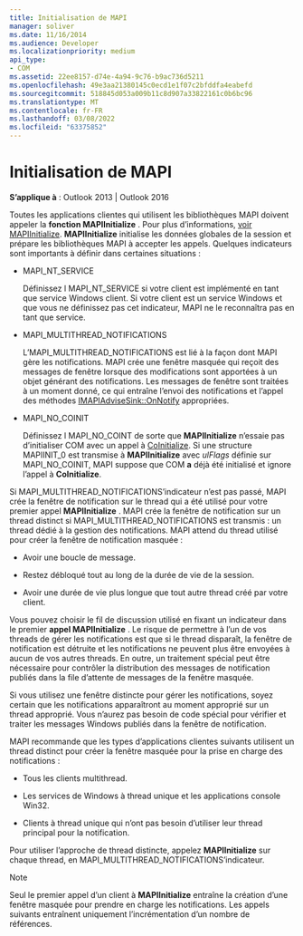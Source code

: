 ```yaml
---
title: Initialisation de MAPI
manager: soliver
ms.date: 11/16/2014
ms.audience: Developer
ms.localizationpriority: medium
api_type:
- COM
ms.assetid: 22ee8157-d74e-4a94-9c76-b9ac736d5211
ms.openlocfilehash: 49e3aa21380145c0ecd1e1f07c2bfddfa4eabefd
ms.sourcegitcommit: 518845d053a009b11c8d907a33822161c0b6bc96
ms.translationtype: MT
ms.contentlocale: fr-FR
ms.lasthandoff: 03/08/2022
ms.locfileid: "63375852"
---
```

# <a name="initializing-mapi"></a>Initialisation de MAPI

  
  
**S’applique à** : Outlook 2013 | Outlook 2016 
  
Toutes les applications clientes qui utilisent les bibliothèques MAPI doivent appeler la **fonction MAPIInitialize** . Pour plus d’informations, [voir MAPIInitialize](mapiinitialize.md). **MAPIInitialize** initialise les données globales de la session et prépare les bibliothèques MAPI à accepter les appels. Quelques indicateurs sont importants à définir dans certaines situations : 
  
- MAPI_NT_SERVICE
    
    Définissez l MAPI_NT_SERVICE si votre client est implémenté en tant que service Windows client. Si votre client est un service Windows et que vous ne définissez pas cet indicateur, MAPI ne le reconnaîtra pas en tant que service. 
    
- MAPI_MULTITHREAD_NOTIFICATIONS
    
    L’MAPI_MULTITHREAD_NOTIFICATIONS est lié à la façon dont MAPI gère les notifications. MAPI crée une fenêtre masquée qui reçoit des messages de fenêtre lorsque des modifications sont apportées à un objet générant des notifications. Les messages de fenêtre sont traitées à un moment donné, ce qui entraîne l’envoi des notifications et l’appel des méthodes [IMAPIAdviseSink::OnNotify](imapiadvisesink-onnotify.md) appropriées. 
    
- MAPI_NO_COINIT
    
    Définissez l MAPI_NO_COINT de sorte que **MAPIInitialize** n’essaie pas d’initialiser COM avec un appel à [CoInitialize](https://msdn.microsoft.com/library/ms886303.aspx). Si une structure MAPIINIT_0 est transmise à **MAPIInitialize** avec _ulFlags_ définie sur MAPI_NO_COINIT, MAPI suppose que COM **a** déjà été initialisé et ignore l’appel à **CoInitialize**.
    
Si MAPI_MULTITHREAD_NOTIFICATIONS’indicateur n’est pas passé, MAPI crée la fenêtre de notification sur le thread qui a été utilisé pour votre premier appel **MAPIInitialize** . MAPI crée la fenêtre de notification sur un thread distinct si MAPI_MULTITHREAD_NOTIFICATIONS est transmis : un thread dédié à la gestion des notifications. MAPI attend du thread utilisé pour créer la fenêtre de notification masquée : 
  
- Avoir une boucle de message.
    
- Restez débloqué tout au long de la durée de vie de la session.
    
- Avoir une durée de vie plus longue que tout autre thread créé par votre client. 
    
Vous pouvez choisir le fil de discussion utilisé en fixant un indicateur dans le premier **appel MAPIInitialize** . Le risque de permettre à l’un de vos threads de gérer les notifications est que si le thread disparaît, la fenêtre de notification est détruite et les notifications ne peuvent plus être envoyées à aucun de vos autres threads. En outre, un traitement spécial peut être nécessaire pour contrôler la distribution des messages de notification publiés dans la file d’attente de messages de la fenêtre masquée. 
  
Si vous utilisez une fenêtre distincte pour gérer les notifications, soyez certain que les notifications apparaîtront au moment approprié sur un thread approprié. Vous n’aurez pas besoin de code spécial pour vérifier et traiter les messages Windows publiés dans la fenêtre de notification. 
  
MAPI recommande que les types d’applications clientes suivants utilisent un thread distinct pour créer la fenêtre masquée pour la prise en charge des notifications :
  
- Tous les clients multithread.
    
- Les services de Windows à thread unique et les applications console Win32.
    
- Clients à thread unique qui n’ont pas besoin d’utiliser leur thread principal pour la notification.
    
Pour utiliser l’approche de thread distincte, appelez **MAPIInitialize** sur chaque thread, en MAPI_MULTITHREAD_NOTIFICATIONS’indicateur. 
  
> [!NOTE]
> Seul le premier appel d’un client à **MAPIInitialize** entraîne la création d’une fenêtre masquée pour prendre en charge les notifications. Les appels suivants entraînent uniquement l’incrémentation d’un nombre de références. 
  

